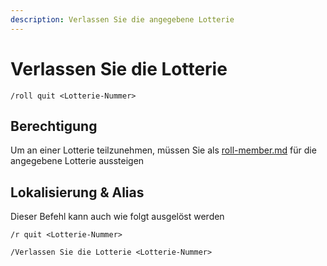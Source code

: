 ```yaml
---
description: Verlassen Sie die angegebene Lotterie
---
```


# Verlassen Sie die Lotterie

```
/roll quit <Lotterie-Nummer>
```

## Berechtigung

Um an einer Lotterie teilzunehmen, müssen Sie als [roll-member.md](../permission/roll-member.md "Erwähnung") für die angegebene Lotterie aussteigen

## Lokalisierung & Alias

Dieser Befehl kann auch wie folgt ausgelöst werden

```
/r quit <Lotterie-Nummer>

/Verlassen Sie die Lotterie <Lotterie-Nummer>
```
